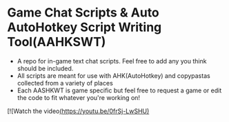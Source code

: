 # Game Chat Scripts & Auto AutoHotkey Script Writing Tool(AAHKSWT)
- A repo for in-game text chat scripts. Feel free to add any you think should be included.
- All scripts are meant for use with AHK(AutoHotkey) and copypastas collected from a variety of places
- Each AASHKWT is game specific but feel free to request a game or edit the code to fit whatever you're working on!

[![Watch the video[(https://youtu.be/0frSj-LwSHU)](https://youtu.be/0frSj-LwSHU)
